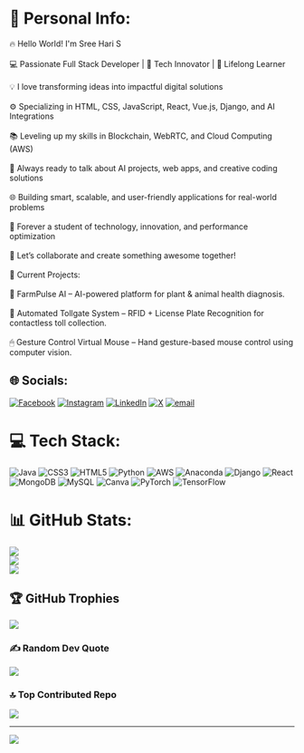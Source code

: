 # 💫 Personal Info:
🔥 Hello World! I'm Sree Hari S<br><br>💻 Passionate Full Stack Developer | 🚀 Tech Innovator | 🌱 Lifelong Learner<br><br>💡 I love transforming ideas into impactful digital solutions<br><br>⚙️ Specializing in HTML, CSS, JavaScript, React, Vue.js, Django, and AI Integrations<br><br>📚 Leveling up my skills in Blockchain, WebRTC, and Cloud Computing (AWS)<br><br>💬 Always ready to talk about AI projects, web apps, and creative coding solutions<br><br>🌐 Building smart, scalable, and user-friendly applications for real-world problems<br><br>🎯 Forever a student of technology, innovation, and performance optimization<br><br>🤝 Let’s collaborate and create something awesome together!<br><br>📌 Current Projects:<br><br>🚜 FarmPulse AI – AI-powered platform for plant & animal health diagnosis.<br><br>🚗 Automated Tollgate System – RFID + License Plate Recognition for contactless toll collection.<br><br>🖱 Gesture Control Virtual Mouse – Hand gesture-based mouse control using computer vision.<br>


## 🌐 Socials:
[![Facebook](https://img.shields.io/badge/Facebook-%231877F2.svg?logo=Facebook&logoColor=white)](https://facebook.com/https://www.facebook.com/profile.php?id=100078875445261) [![Instagram](https://img.shields.io/badge/Instagram-%23E4405F.svg?logo=Instagram&logoColor=white)](https://instagram.com/___hari475___) [![LinkedIn](https://img.shields.io/badge/LinkedIn-%230077B5.svg?logo=linkedin&logoColor=white)](https://linkedin.com/in/http://www.linkedin.com/in/sreehari26) [![X](https://img.shields.io/badge/X-black.svg?logo=X&logoColor=white)](https://x.com/https://x.com/SreeHari475?t=uUilxyJsNeRqryCv_tZAUw&s=08) [![email](https://img.shields.io/badge/Email-D14836?logo=gmail&logoColor=white)](mailto:sreehari16119@gmail.com) 

# 💻 Tech Stack:
![Java](https://img.shields.io/badge/java-%23ED8B00.svg?style=flat&logo=openjdk&logoColor=white) ![CSS3](https://img.shields.io/badge/css3-%231572B6.svg?style=flat&logo=css3&logoColor=white) ![HTML5](https://img.shields.io/badge/html5-%23E34F26.svg?style=flat&logo=html5&logoColor=white) ![Python](https://img.shields.io/badge/python-3670A0?style=flat&logo=python&logoColor=ffdd54) ![AWS](https://img.shields.io/badge/AWS-%23FF9900.svg?style=flat&logo=amazon-aws&logoColor=white) ![Anaconda](https://img.shields.io/badge/Anaconda-%2344A833.svg?style=flat&logo=anaconda&logoColor=white) ![Django](https://img.shields.io/badge/django-%23092E20.svg?style=flat&logo=django&logoColor=white) ![React](https://img.shields.io/badge/react-%2320232a.svg?style=flat&logo=react&logoColor=%2361DAFB) ![MongoDB](https://img.shields.io/badge/MongoDB-%234ea94b.svg?style=flat&logo=mongodb&logoColor=white) ![MySQL](https://img.shields.io/badge/mysql-4479A1.svg?style=flat&logo=mysql&logoColor=white) ![Canva](https://img.shields.io/badge/Canva-%2300C4CC.svg?style=flat&logo=Canva&logoColor=white) ![PyTorch](https://img.shields.io/badge/PyTorch-%23EE4C2C.svg?style=flat&logo=PyTorch&logoColor=white) ![TensorFlow](https://img.shields.io/badge/TensorFlow-%23FF6F00.svg?style=flat&logo=TensorFlow&logoColor=white)
# 📊 GitHub Stats:
![](https://github-readme-stats.vercel.app/api?username=SreeHari-Saravanan&theme=highcontrast&hide_border=false&include_all_commits=false&count_private=false)<br/>
![](https://nirzak-streak-stats.vercel.app/?user=SreeHari-Saravanan&theme=highcontrast&hide_border=false)<br/>
![](https://github-readme-stats.vercel.app/api/top-langs/?username=SreeHari-Saravanan&theme=highcontrast&hide_border=false&include_all_commits=false&count_private=false&layout=compact)

## 🏆 GitHub Trophies
![](https://github-profile-trophy.vercel.app/?username=SreeHari-Saravanan&theme=dracula&no-frame=false&no-bg=true&margin-w=4)

### ✍️ Random Dev Quote
![](https://quotes-github-readme.vercel.app/api?type=horizontal&theme=radical)

### 🔝 Top Contributed Repo
![](https://github-contributor-stats.vercel.app/api?username=SreeHari-Saravanan&limit=5&theme=blueberry&combine_all_yearly_contributions=true)

---
[![](https://visitcount.itsvg.in/api?id=SreeHari-Saravanan&icon=4&color=11)](https://visitcount.itsvg.in)

<!-- Proudly created with GPRM ( https://gprm.itsvg.in ) -->
